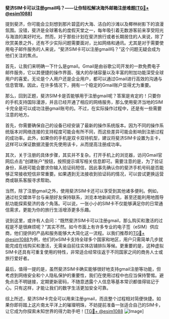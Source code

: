 **斐济SIM卡可以注册gmail吗？——让你轻松解决海外邮箱注册难题[[TG💪+ @esim1088](https://t.me/s/esim1088)]**

提到斐济，你可能会立刻想到那片碧蓝的大海、洁白的沙滩以及椰林树影下的浪漫氛围。没错，斐济是全球著名的度假天堂之一，每年吸引着无数游客前来享受阳光与海浪的美好时光。然而，对于那些计划在斐济旅行或者长期居住的人来说，除了欣赏美景之外，还有不少实际问题需要面对，比如网络和通讯。尤其是对于需要使用电子邮件服务的人来说，“斐济SIM卡可以注册gmail吗？”这个问题无疑会成为他们关注的焦点。

首先，让我们来明确一下什么是gmail。Gmail是由谷歌公司开发的一款免费电子邮件服务，它以其便捷的操作界面、强大的存储容量以及丰富的附加功能深受全球用户的喜爱。无论是个人用户还是企业用户，都可以通过Gmail进行高效的沟通与信息管理。因此，在许多情况下，拥有一个稳定的Gmail账户显得尤为重要。

那么，回到正题，斐济SIM卡是否能够用于注册gmail呢？答案是肯定的！只要你的手机支持国际漫游，并且已经开通了相应的网络服务，那么使用斐济当地的SIM卡完全是可以成功注册gmail账号的。不过，在实际操作过程中，还是有一些需要注意的地方。

首先，你需要确保自己的设备已经安装了最新的操作系统版本。因为不同的操作系统版本对网络连接的支持程度可能会有所不同，而这些差异可能会影响到注册过程的成功率。此外，如果你的手机是双卡双待机型，建议将斐济SIM卡设置为主卡，这样可以保证数据流量优先使用该卡，从而提高注册成功率。

其次，关于注册的具体步骤，其实并不复杂。打开手机上的浏览器，访问Gmail官网后点击“创建账户”按钮，按照提示填写相关信息即可。需要注意的是，为了验证身份，系统可能会要求你输入验证码短信，因此事先确认你的斐济手机号码是否能够正常接收短信非常重要。如果遇到无法接收到验证码的情况，可以尝试更换运营商或联系客服寻求帮助。

当然，除了注册gmail之外，使用斐济SIM卡还可以享受到其他诸多便利。例如，通过社交媒体平台与亲朋好友保持联系，浏览本地新闻资讯，甚至还能利用地图导航功能探索斐济的各个角落。可以说，一张小小的SIM卡不仅能够满足你的日常通信需求，更能为你的旅行生活增添更多乐趣。

说到这里，或许有人会问：“既然斐济SIM卡可以注册gmail，那么购买和激活的过程是不是很麻烦呢？”其实不然。如今市面上有许多专业的电子签（eSIM）供应商，他们提供的产品和服务能够大大简化这一流程。以我们推荐的[TG💪+ @esim1088](https://t.me/s/esim1088)为例，他们的eSIM卡支持全球多个国家和地区，用户只需简单几步就能完成在线购买和激活，无需亲自前往实体店铺排队等候。更重要的是，这种虚拟SIM卡还具有可重复使用的特性，非常适合经常往返于不同国家之间的商务人士或旅行爱好者。

最后，值得一提的是，虽然斐济SIM卡确实能够很好地支持gmail注册等功能，但考虑到网络安全和个人隐私保护的重要性，我们在使用过程中也应当保持警惕。避免点击不明链接，定期更新密码，不随意透露个人信息等基本常识都值得铭记于心。只有这样，才能让我们的数字生活更加安全可靠。

综上所述，斐济SIM卡完全可以用来注册gmail，而且整个过程相对简便快捷。如果你即将踏上这片南太平洋上的璀璨明珠，不妨提前准备一张适合自己的SIM卡，让它成为你探索未知世界的得力助手吧！[[TG💪+ @esim1088](https://t.me/s/esim1088) ![Image](https://i.postimg.cc/4NQfJmqS/Snipaste-2025-05-13-00-14-12.png)]